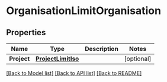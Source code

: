# OrganisationLimitOrganisation

## Properties
Name | Type | Description | Notes
------------ | ------------- | ------------- | -------------
**Project** | [**ProjectLimitIso**](project_limit_iso.md) |  | [optional] 

[[Back to Model list]](../README.md#documentation-for-models) [[Back to API list]](../README.md#documentation-for-api-endpoints) [[Back to README]](../README.md)


